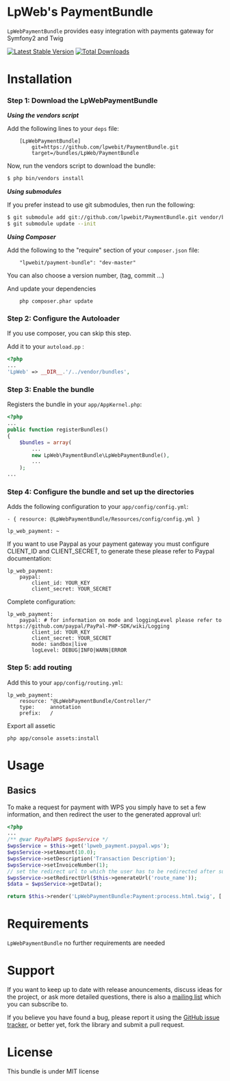 LpWeb's PaymentBundle
=====================

`LpWebPaymentBundle` provides easy integration with payments gateway for Symfony2 and Twig

[![Latest Stable Version](https://poser.pugx.org/lpwebit/payment-bundle/v/stable)](https://packagist.org/packages/lpwebit/payment-bundle)
[![Total Downloads](https://poser.pugx.org/lpwebit/payment-bundle/downloads)](https://packagist.org/packages/lpwebit/payment-bundle)

Installation
============

### Step 1: Download the LpWebPaymentBundle

***Using the vendors script***

Add the following lines to your `deps` file:

```
    [LpWebPaymentBundle]
        git=https://github.com/lpwebit/PaymentBundle.git
        target=/bundles/LpWeb/PaymentBundle
```

Now, run the vendors script to download the bundle:

``` bash
$ php bin/vendors install
```

***Using submodules***

If you prefer instead to use git submodules, then run the following:

``` bash
$ git submodule add git://github.com/lpwebit/PaymentBundle.git vendor/bundles/LpWeb/PaymentBundle
$ git submodule update --init
```

***Using Composer***

Add the following to the "require" section of your `composer.json` file:

```
    "lpwebit/payment-bundle": "dev-master"
```

You can also choose a version number, (tag, commit ...)

And update your dependencies

```
    php composer.phar update
```

### Step 2: Configure the Autoloader

If you use composer, you can skip this step.

Add it to your `autoload.pp` :

```php
<?php
...
'LpWeb' => __DIR__.'/../vendor/bundles',
```

### Step 3: Enable the bundle

Registers the bundle in your `app/AppKernel.php`:

```php
<?php
...
public function registerBundles()
{
    $bundles = array(
        ...
        new LpWeb\PaymentBundle\LpWebPaymentBundle(),
        ...
    );
...
```

### Step 4: Configure the bundle and set up the directories

Adds the following configuration to your `app/config/config.yml`:

    - { resource: @LpWebPaymentBundle/Resources/config/config.yml }

    lp_web_payment: ~

If you want to use Paypal as your payment gateway you must configure CLIENT_ID and CLIENT_SECRET,
to generate these please refer to Paypal documentation:

    lp_web_payment:
        paypal:
            client_id: YOUR_KEY
            client_secret: YOUR_SECRET
        
Complete configuration:

    lp_web_payment:
        paypal: # for information on mode and loggingLevel please refer to https://github.com/paypal/PayPal-PHP-SDK/wiki/Logging
            client_id: YOUR_KEY
            client_secret: YOUR_SECRET
            mode: sandbox|live
            logLevel: DEBUG|INFO|WARN|ERROR

### Step 5: add routing

Add this to your `app/config/routing.yml`:

    lp_web_payment:
        resource: "@LpWebPaymentBundle/Controller/"
        type:     annotation
        prefix:   /
        
Export all assetic
    
    php app/console assets:install

Usage
=====

Basics
------

To make a request for payment with WPS you simply have to set a few information,
and then redirect the user to the generated approval url:

```php
<?php
...
/** @var PayPalWPS $wpsService */
$wpsService = $this->get('lpweb_payment.paypal.wps');
$wpsService->setAmount(10.0);
$wpsService->setDescription('Transaction Description');
$wpsService->setInvoiceNumber(1);
// set the redirect url to which the user has to be redirected after successfull completion
$wpsService->setRedirectUrl($this->generateUrl('route_name'));
$data = $wpsService->getData();

return $this->render('LpWebPaymentBundle:Payment:process.html.twig', ['data' => $data]);
```


Requirements
============

`LpWebPaymentBundle` no further requirements are needed

Support
============

If you want to keep up to date with release anouncements, discuss ideas for the project,
or ask more detailed questions, there is also a [mailing list](https://groups.google.com/forum/#!forum/lpwebitpaymentbundle) which
you can subscribe to.

If you believe you have found a bug, please report it using the [GitHub issue tracker](https://github.com/lpwebit/PaymentBundle/issues),
or better yet, fork the library and submit a pull request.

License
=======

This bundle is under MIT license
